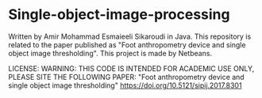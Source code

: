 # Single-object-image-processing
Written by Amir Mohammad Esmaieeli Sikaroudi in Java.
This repository is related to the paper published as "Foot anthropometry device and single object image thresholding".
This project is made by Netbeans.

LICENSE: WARNING: THIS CODE IS INTENDED FOR ACADEMIC USE ONLY, PLEASE SITE THE FOLLOWING PAPER: "Foot anthropometry device and single object image thresholding" https://doi.org/10.5121/sipij.2017.8301
